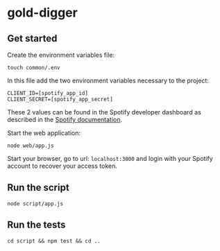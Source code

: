 # gold-digger

## Get started

Create the environment variables file:

```shell
touch common/.env
```

In this file add the two environment variables necessary to the project:

```
CLIENT_ID=[spotify_app_id]
CLIENT_SECRET=[spotify_app_secret]
```

These 2 values can be found in the Spotify developer dashboard as described in the [Spotify documentation](https://developer.spotify.com/documentation/web-api/tutorials/getting-started#create-an-app).

Start the web application:

```shell
node web/app.js
```

Start your browser, go to url: ```localhost:3000``` and login with your Spotify account to recover your access token.

## Run the script

```shell
node script/app.js
```

## Run the tests

```shell
cd script && npm test && cd ..
```